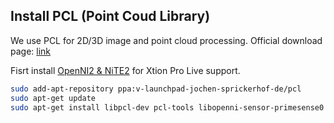## Install PCL (Point Coud Library)

We use PCL for 2D/3D image and point cloud processing. Official download page: [link](http://pointclouds.org/)

Fisrt install [OpenNI2 & NiTE2](install_openni_nite.md) for Xtion Pro Live support.

```bash
sudo add-apt-repository ppa:v-launchpad-jochen-sprickerhof-de/pcl
sudo apt-get update
sudo apt-get install libpcl-dev pcl-tools libopenni-sensor-primesense0  # libpcl-dev & pcl-tools instead of libpcl-all-dev as of Dic/2015
```
